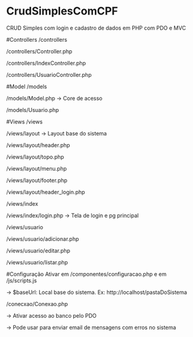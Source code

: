 # CrudSimplesComCPF
CRUD Simples com login e cadastro de dados em PHP com PDO e MVC

#Controllers
/controllers

/controllers/Controller.php

/controllers/IndexController.php

/controllers/UsuarioController.php

#Model
/models

/models/Model.php -> Core de acesso

/models/Usuario.php

#Views
/views


/views/layout -> Layout base do sistema

/views/layout/header.php

/views/layout/topo.php

/views/layout/menu.php

/views/layout/footer.php

/views/layout/header_login.php


/views/index

/views/index/login.php -> Tela de login e pg principal


/views/usuario

/views/usuario/adicionar.php

/views/usuario/editar.php

/views/usuario/listar.php

#Configuração
Ativar em /componentes/configuracao.php e em /js/scripts.js 

-> $baseUrl: Local base do sistema. Ex: http://localhost/pastaDoSistema


/conecxao/Conexao.php

-> Ativar acesso ao banco pelo PDO

-> Pode usar para enviar email de mensagens com erros no sistema

